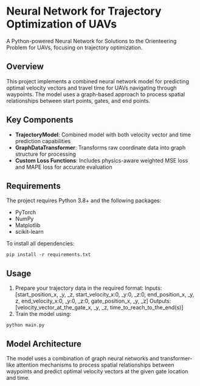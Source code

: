 # Neural Network for Trajectory Optimization of UAVs

A Python-powered Neural Network for Solutions to the Orienteering Problem for UAVs, focusing on trajectory optimization.

## Overview

This project implements a combined neural network model for predicting optimal velocity vectors and travel time for UAVs navigating through waypoints. The model uses a graph-based approach to process spatial relationships between start points, gates, and end points.

## Key Components

- **TrajectoryModel**: Combined model with both velocity vector and time prediction capabilities
- **GraphDataTransformer**: Transforms raw coordinate data into graph structure for processing
- **Custom Loss Functions**: Includes physics-aware weighted MSE loss and MAPE loss for accurate evaluation

## Requirements

The project requires Python 3.8+ and the following packages:
- PyTorch
- NumPy
- Matplotlib
- scikit-learn

To install all dependencies:
```
pip install -r requirements.txt
```

## Usage

1. Prepare your trajectory data in the required format:
    Inputs: [start_position_x, _y, _z, start_velocity_x:0, _y:0, _z:0, end_position_x, _y, z, end_velocity_x:0, _y:0, _z:0, gate_position_x, _y, _z]
    Outputs: [velocity_vector_at_the_gate_x, _y, _z, time_to_reach_to_the_end(s)]
2. Train the model using:
```
python main.py
```

## Model Architecture

The model uses a combination of graph neural networks and transformer-like attention mechanisms to process spatial relationships between waypoints and predict optimal velocity vectors at the given gate location and time. 